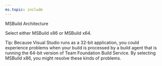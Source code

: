 ```yaml
---
ms.topic: include
---
```


<tr>
<td>MSBuild Architecture</td>
<td><p>Select either MSBuild x86 or MSBuild x64.</p>
<p>Tip: Because Visual Studio runs as a 32-bit application, you could experience problems when your build is processed by a build agent that is running the 64-bit version of Team Foundation Build Service. By selecting MSBuild x86, you might resolve these kinds of problems.</p>
</td>
</tr>
